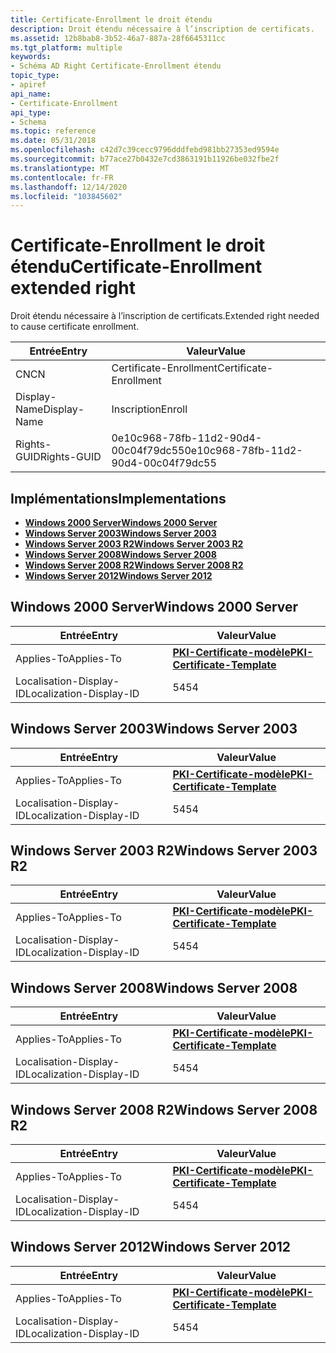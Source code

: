 ```yaml
---
title: Certificate-Enrollment le droit étendu
description: Droit étendu nécessaire à l’inscription de certificats.
ms.assetid: 12b8bab8-3b52-46a7-887a-28f6645311cc
ms.tgt_platform: multiple
keywords:
- Schéma AD Right Certificate-Enrollment étendu
topic_type:
- apiref
api_name:
- Certificate-Enrollment
api_type:
- Schema
ms.topic: reference
ms.date: 05/31/2018
ms.openlocfilehash: c42d7c39cecc9796dddfebd981bb27353ed9594e
ms.sourcegitcommit: b77ace27b0432e7cd3863191b11926be032fbe2f
ms.translationtype: MT
ms.contentlocale: fr-FR
ms.lasthandoff: 12/14/2020
ms.locfileid: "103845602"
---
```

# <a name="certificate-enrollment-extended-right"></a><span data-ttu-id="6b8e6-104">Certificate-Enrollment le droit étendu</span><span class="sxs-lookup"><span data-stu-id="6b8e6-104">Certificate-Enrollment extended right</span></span>

<span data-ttu-id="6b8e6-105">Droit étendu nécessaire à l’inscription de certificats.</span><span class="sxs-lookup"><span data-stu-id="6b8e6-105">Extended right needed to cause certificate enrollment.</span></span>



| <span data-ttu-id="6b8e6-106">Entrée</span><span class="sxs-lookup"><span data-stu-id="6b8e6-106">Entry</span></span> | <span data-ttu-id="6b8e6-107">Valeur</span><span class="sxs-lookup"><span data-stu-id="6b8e6-107">Value</span></span> |
|--------------|--------------------------------------|
| <span data-ttu-id="6b8e6-108">CN</span><span class="sxs-lookup"><span data-stu-id="6b8e6-108">CN</span></span>           | <span data-ttu-id="6b8e6-109">Certificate-Enrollment</span><span class="sxs-lookup"><span data-stu-id="6b8e6-109">Certificate-Enrollment</span></span>               |
| <span data-ttu-id="6b8e6-110">Display-Name</span><span class="sxs-lookup"><span data-stu-id="6b8e6-110">Display-Name</span></span> | <span data-ttu-id="6b8e6-111">Inscription</span><span class="sxs-lookup"><span data-stu-id="6b8e6-111">Enroll</span></span>                               |
| <span data-ttu-id="6b8e6-112">Rights-GUID</span><span class="sxs-lookup"><span data-stu-id="6b8e6-112">Rights-GUID</span></span>  | <span data-ttu-id="6b8e6-113">0e10c968-78fb-11d2-90d4-00c04f79dc55</span><span class="sxs-lookup"><span data-stu-id="6b8e6-113">0e10c968-78fb-11d2-90d4-00c04f79dc55</span></span> |



## <a name="implementations"></a><span data-ttu-id="6b8e6-114">Implémentations</span><span class="sxs-lookup"><span data-stu-id="6b8e6-114">Implementations</span></span>

-   [<span data-ttu-id="6b8e6-115">**Windows 2000 Server**</span><span class="sxs-lookup"><span data-stu-id="6b8e6-115">**Windows 2000 Server**</span></span>](#windows-2000-server)
-   [<span data-ttu-id="6b8e6-116">**Windows Server 2003**</span><span class="sxs-lookup"><span data-stu-id="6b8e6-116">**Windows Server 2003**</span></span>](#windows-server-2003)
-   [<span data-ttu-id="6b8e6-117">**Windows Server 2003 R2**</span><span class="sxs-lookup"><span data-stu-id="6b8e6-117">**Windows Server 2003 R2**</span></span>](#windows-server-2003-r2)
-   [<span data-ttu-id="6b8e6-118">**Windows Server 2008**</span><span class="sxs-lookup"><span data-stu-id="6b8e6-118">**Windows Server 2008**</span></span>](#windows-server-2008)
-   [<span data-ttu-id="6b8e6-119">**Windows Server 2008 R2**</span><span class="sxs-lookup"><span data-stu-id="6b8e6-119">**Windows Server 2008 R2**</span></span>](#windows-server-2008-r2)
-   [<span data-ttu-id="6b8e6-120">**Windows Server 2012**</span><span class="sxs-lookup"><span data-stu-id="6b8e6-120">**Windows Server 2012**</span></span>](#windows-server-2012)

## <a name="windows-2000-server"></a><span data-ttu-id="6b8e6-121">Windows 2000 Server</span><span class="sxs-lookup"><span data-stu-id="6b8e6-121">Windows 2000 Server</span></span>



| <span data-ttu-id="6b8e6-122">Entrée</span><span class="sxs-lookup"><span data-stu-id="6b8e6-122">Entry</span></span> | <span data-ttu-id="6b8e6-123">Valeur</span><span class="sxs-lookup"><span data-stu-id="6b8e6-123">Value</span></span> |
|-------------------------|-------------------------------------------------------------------------|
| <span data-ttu-id="6b8e6-124">Applies-To</span><span class="sxs-lookup"><span data-stu-id="6b8e6-124">Applies-To</span></span>              | [<span data-ttu-id="6b8e6-125">**PKI-Certificate-modèle**</span><span class="sxs-lookup"><span data-stu-id="6b8e6-125">**PKI-Certificate-Template**</span></span>](c-pkicertificatetemplate.md)<br/> |
| <span data-ttu-id="6b8e6-126">Localisation-Display-ID</span><span class="sxs-lookup"><span data-stu-id="6b8e6-126">Localization-Display-ID</span></span> | <span data-ttu-id="6b8e6-127">54</span><span class="sxs-lookup"><span data-stu-id="6b8e6-127">54</span></span>                                                                      |



## <a name="windows-server-2003"></a><span data-ttu-id="6b8e6-128">Windows Server 2003</span><span class="sxs-lookup"><span data-stu-id="6b8e6-128">Windows Server 2003</span></span>



| <span data-ttu-id="6b8e6-129">Entrée</span><span class="sxs-lookup"><span data-stu-id="6b8e6-129">Entry</span></span> | <span data-ttu-id="6b8e6-130">Valeur</span><span class="sxs-lookup"><span data-stu-id="6b8e6-130">Value</span></span> |
|-------------------------|-------------------------------------------------------------------------|
| <span data-ttu-id="6b8e6-131">Applies-To</span><span class="sxs-lookup"><span data-stu-id="6b8e6-131">Applies-To</span></span>              | [<span data-ttu-id="6b8e6-132">**PKI-Certificate-modèle**</span><span class="sxs-lookup"><span data-stu-id="6b8e6-132">**PKI-Certificate-Template**</span></span>](c-pkicertificatetemplate.md)<br/> |
| <span data-ttu-id="6b8e6-133">Localisation-Display-ID</span><span class="sxs-lookup"><span data-stu-id="6b8e6-133">Localization-Display-ID</span></span> | <span data-ttu-id="6b8e6-134">54</span><span class="sxs-lookup"><span data-stu-id="6b8e6-134">54</span></span>                                                                      |



## <a name="windows-server-2003-r2"></a><span data-ttu-id="6b8e6-135">Windows Server 2003 R2</span><span class="sxs-lookup"><span data-stu-id="6b8e6-135">Windows Server 2003 R2</span></span>



| <span data-ttu-id="6b8e6-136">Entrée</span><span class="sxs-lookup"><span data-stu-id="6b8e6-136">Entry</span></span> | <span data-ttu-id="6b8e6-137">Valeur</span><span class="sxs-lookup"><span data-stu-id="6b8e6-137">Value</span></span> |
|-------------------------|-------------------------------------------------------------------------|
| <span data-ttu-id="6b8e6-138">Applies-To</span><span class="sxs-lookup"><span data-stu-id="6b8e6-138">Applies-To</span></span>              | [<span data-ttu-id="6b8e6-139">**PKI-Certificate-modèle**</span><span class="sxs-lookup"><span data-stu-id="6b8e6-139">**PKI-Certificate-Template**</span></span>](c-pkicertificatetemplate.md)<br/> |
| <span data-ttu-id="6b8e6-140">Localisation-Display-ID</span><span class="sxs-lookup"><span data-stu-id="6b8e6-140">Localization-Display-ID</span></span> | <span data-ttu-id="6b8e6-141">54</span><span class="sxs-lookup"><span data-stu-id="6b8e6-141">54</span></span>                                                                      |



## <a name="windows-server-2008"></a><span data-ttu-id="6b8e6-142">Windows Server 2008</span><span class="sxs-lookup"><span data-stu-id="6b8e6-142">Windows Server 2008</span></span>



| <span data-ttu-id="6b8e6-143">Entrée</span><span class="sxs-lookup"><span data-stu-id="6b8e6-143">Entry</span></span> | <span data-ttu-id="6b8e6-144">Valeur</span><span class="sxs-lookup"><span data-stu-id="6b8e6-144">Value</span></span> |
|-------------------------|-------------------------------------------------------------------------|
| <span data-ttu-id="6b8e6-145">Applies-To</span><span class="sxs-lookup"><span data-stu-id="6b8e6-145">Applies-To</span></span>              | [<span data-ttu-id="6b8e6-146">**PKI-Certificate-modèle**</span><span class="sxs-lookup"><span data-stu-id="6b8e6-146">**PKI-Certificate-Template**</span></span>](c-pkicertificatetemplate.md)<br/> |
| <span data-ttu-id="6b8e6-147">Localisation-Display-ID</span><span class="sxs-lookup"><span data-stu-id="6b8e6-147">Localization-Display-ID</span></span> | <span data-ttu-id="6b8e6-148">54</span><span class="sxs-lookup"><span data-stu-id="6b8e6-148">54</span></span>                                                                      |



## <a name="windows-server-2008-r2"></a><span data-ttu-id="6b8e6-149">Windows Server 2008 R2</span><span class="sxs-lookup"><span data-stu-id="6b8e6-149">Windows Server 2008 R2</span></span>



| <span data-ttu-id="6b8e6-150">Entrée</span><span class="sxs-lookup"><span data-stu-id="6b8e6-150">Entry</span></span> | <span data-ttu-id="6b8e6-151">Valeur</span><span class="sxs-lookup"><span data-stu-id="6b8e6-151">Value</span></span> |
|-------------------------|-------------------------------------------------------------------------|
| <span data-ttu-id="6b8e6-152">Applies-To</span><span class="sxs-lookup"><span data-stu-id="6b8e6-152">Applies-To</span></span>              | [<span data-ttu-id="6b8e6-153">**PKI-Certificate-modèle**</span><span class="sxs-lookup"><span data-stu-id="6b8e6-153">**PKI-Certificate-Template**</span></span>](c-pkicertificatetemplate.md)<br/> |
| <span data-ttu-id="6b8e6-154">Localisation-Display-ID</span><span class="sxs-lookup"><span data-stu-id="6b8e6-154">Localization-Display-ID</span></span> | <span data-ttu-id="6b8e6-155">54</span><span class="sxs-lookup"><span data-stu-id="6b8e6-155">54</span></span>                                                                      |



## <a name="windows-server-2012"></a><span data-ttu-id="6b8e6-156">Windows Server 2012</span><span class="sxs-lookup"><span data-stu-id="6b8e6-156">Windows Server 2012</span></span>



| <span data-ttu-id="6b8e6-157">Entrée</span><span class="sxs-lookup"><span data-stu-id="6b8e6-157">Entry</span></span> | <span data-ttu-id="6b8e6-158">Valeur</span><span class="sxs-lookup"><span data-stu-id="6b8e6-158">Value</span></span> |
|-------------------------|-------------------------------------------------------------------------|
| <span data-ttu-id="6b8e6-159">Applies-To</span><span class="sxs-lookup"><span data-stu-id="6b8e6-159">Applies-To</span></span>              | [<span data-ttu-id="6b8e6-160">**PKI-Certificate-modèle**</span><span class="sxs-lookup"><span data-stu-id="6b8e6-160">**PKI-Certificate-Template**</span></span>](c-pkicertificatetemplate.md)<br/> |
| <span data-ttu-id="6b8e6-161">Localisation-Display-ID</span><span class="sxs-lookup"><span data-stu-id="6b8e6-161">Localization-Display-ID</span></span> | <span data-ttu-id="6b8e6-162">54</span><span class="sxs-lookup"><span data-stu-id="6b8e6-162">54</span></span>                                                                      |



 

 






